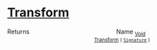 # [Transform](./FillPenUpDurations-100663741.md)



Returns<img width=200/>Name
<sub>[Void](https://docs.microsoft.com/en-us/dotnet/api/System.Void)</sub><img width=200/><sub>[Transform](./FillPenUpDurations-100663741.md) ( [`Signature`](./../../../../Signature.md) )</sub><br>


